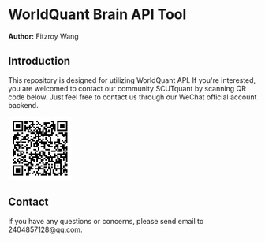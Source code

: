 # WorldQuant Brain API Tool

__Author:__ Fitzroy Wang

## Introduction

This repository is designed for utilizing WorldQuant API. If you're interested, you are welcomed to contact our community SCUTquant by scanning QR code below. Just feel free to contact us through our WeChat official account backend.

![SCUT quant](images/QR_code.png)

## Contact

If you have any questions or concerns, please send email to 2404857128@qq.com.